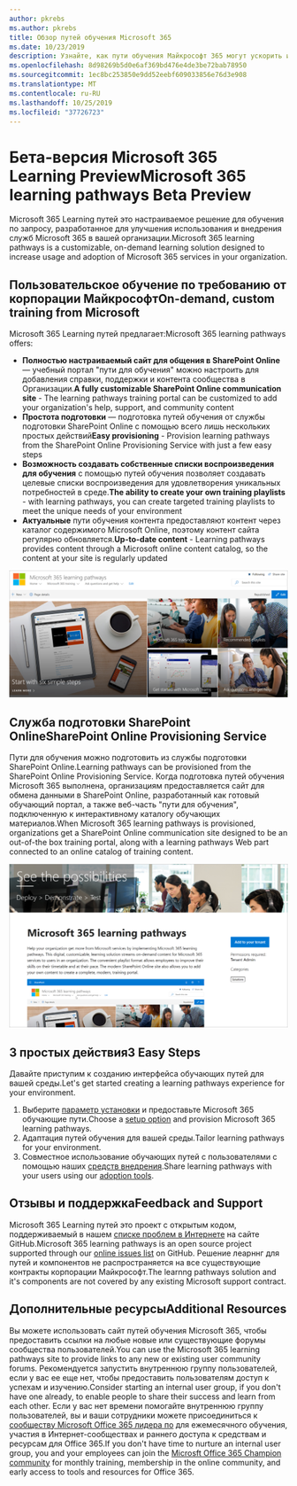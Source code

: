 ```yaml
---
author: pkrebs
ms.author: pkrebs
title: Обзор путей обучения Microsoft 365
ms.date: 10/23/2019
description: Узнайте, как пути обучения Майкрософт 365 могут ускорить использование и внедрение служб Microsoft 365 в вашей организации. Обучающие пути включают настраиваемую веб-часть SharePoint Online и современный сайт обучения для общения в SharePoint Online, который легко подготовить к работе с клиентом Microsoft 365.
ms.openlocfilehash: 8d98269b5d0e6af369bd476e4de3be72bab78950
ms.sourcegitcommit: 1ec8bc253850e9dd52eebf609033856e76d3e908
ms.translationtype: MT
ms.contentlocale: ru-RU
ms.lasthandoff: 10/25/2019
ms.locfileid: "37726723"
---
```

# <a name="microsoft-365-learning-pathways-beta-preview"></a><span data-ttu-id="89f33-104">Бета-версия Microsoft 365 Learning Preview</span><span class="sxs-lookup"><span data-stu-id="89f33-104">Microsoft 365 learning pathways Beta Preview</span></span>
<span data-ttu-id="89f33-105">Microsoft 365 Learning путей это настраиваемое решение для обучения по запросу, разработанное для улучшения использования и внедрения служб Microsoft 365 в вашей организации.</span><span class="sxs-lookup"><span data-stu-id="89f33-105">Microsoft 365 learning pathways is a customizable, on-demand learning solution designed to increase usage and adoption of Microsoft 365 services in your organization.</span></span>  

## <a name="on-demand-custom-training-from-microsoft"></a><span data-ttu-id="89f33-106">Пользовательское обучение по требованию от корпорации Майкрософт</span><span class="sxs-lookup"><span data-stu-id="89f33-106">On-demand, custom training from Microsoft</span></span>

<span data-ttu-id="89f33-107">Microsoft 365 Learning путей предлагает:</span><span class="sxs-lookup"><span data-stu-id="89f33-107">Microsoft 365 learning pathways offers:</span></span>

- <span data-ttu-id="89f33-108">**Полностью настраиваемый сайт для общения в SharePoint Online** — учебный портал "пути для обучения" можно настроить для добавления справки, поддержки и контента сообщества в Организации.</span><span class="sxs-lookup"><span data-stu-id="89f33-108">**A fully customizable SharePoint Online communication site** - The learning pathways training portal can be customized to add your organization's help, support, and community content</span></span>
- <span data-ttu-id="89f33-109">**Простота подготовки** — подготовка путей обучения от службы подготовки SharePoint Online с помощью всего лишь нескольких простых действий</span><span class="sxs-lookup"><span data-stu-id="89f33-109">**Easy provisioning** - Provision learning pathways from the SharePoint Online Provisioning Service with just a few easy steps</span></span>
- <span data-ttu-id="89f33-110">**Возможность создавать собственные списки воспроизведения для обучения** с помощью путей обучения позволяет создавать целевые списки воспроизведения для удовлетворения уникальных потребностей в среде.</span><span class="sxs-lookup"><span data-stu-id="89f33-110">**The ability to create your own training playlists** - with learning pathways, you can create targeted training playlists to meet the unique needs of your environment</span></span>
- <span data-ttu-id="89f33-111">**Актуальные** пути обучения контента предоставляют контент через каталог содержимого Microsoft Online, поэтому контент сайта регулярно обновляется.</span><span class="sxs-lookup"><span data-stu-id="89f33-111">**Up-to-date content** - Learning pathways provides content through a Microsoft online content catalog, so the content at your site is regularly updated</span></span>

![кг-интродуЦинг. png](media/cg-introducing.png)

## <a name="sharepoint-online-provisioning-service"></a><span data-ttu-id="89f33-113">Служба подготовки SharePoint Online</span><span class="sxs-lookup"><span data-stu-id="89f33-113">SharePoint Online Provisioning Service</span></span> 
<span data-ttu-id="89f33-114">Пути для обучения можно подготовить из службы подготовки SharePoint Online.</span><span class="sxs-lookup"><span data-stu-id="89f33-114">Learning pathways can be provisioned from the SharePoint Online Provisioning Service.</span></span> <span data-ttu-id="89f33-115">Когда подготовка путей обучения Microsoft 365 выполнена, организациям предоставляется сайт для обмена данными в SharePoint Online, разработанный как готовый обучающий портал, а также веб-часть "пути для обучения", подключенную к интерактивному каталогу обучающих материалов.</span><span class="sxs-lookup"><span data-stu-id="89f33-115">When Microsoft 365 learning pathways is provisioned, organizations get a SharePoint Online communication site designed to be an out-of-the box training portal, along with a learning pathways Web part connected to an online catalog of training content.</span></span> 

![кг-провисион. png](media/cg-provision.png)

## <a name="3-easy-steps"></a><span data-ttu-id="89f33-117">3 простых действия</span><span class="sxs-lookup"><span data-stu-id="89f33-117">3 Easy Steps</span></span>
<span data-ttu-id="89f33-118">Давайте приступим к созданию интерфейса обучающих путей для вашей среды.</span><span class="sxs-lookup"><span data-stu-id="89f33-118">Let's get started creating a learning pathways experience for your environment.</span></span>
1. <span data-ttu-id="89f33-119">Выберите [параметр установки](custom_setupoptions.md) и предоставьте Microsoft 365 обучающие пути.</span><span class="sxs-lookup"><span data-stu-id="89f33-119">Choose a [setup option](custom_setupoptions.md) and provision Microsoft 365 learning pathways.</span></span>  
2. <span data-ttu-id="89f33-120">Адаптация путей обучения для вашей среды.</span><span class="sxs-lookup"><span data-stu-id="89f33-120">Tailor learning pathways for your environment.</span></span>
3. <span data-ttu-id="89f33-121">Совместное использование обучающих путей с пользователями с помощью наших [средств внедрения](driveadoption.md).</span><span class="sxs-lookup"><span data-stu-id="89f33-121">Share learning pathways with your users using our [adoption tools](driveadoption.md).</span></span>

## <a name="feedback-and-support"></a><span data-ttu-id="89f33-122">Отзывы и поддержка</span><span class="sxs-lookup"><span data-stu-id="89f33-122">Feedback and Support</span></span>

<span data-ttu-id="89f33-123">Microsoft 365 Learning путей это проект с открытым кодом, поддерживаемый в нашем [списке проблем в Интернете](https://aka.ms/CustomLearningHelp) на сайте GitHub.</span><span class="sxs-lookup"><span data-stu-id="89f33-123">Microsoft 365 learning pathways is an open source project supported through our [online issues list](https://aka.ms/CustomLearningHelp) on GitHub.</span></span> <span data-ttu-id="89f33-124">Решение леарннг для путей и компонентов не распространяется на все существующие контракты корпорации Майкрософт.</span><span class="sxs-lookup"><span data-stu-id="89f33-124">The learnng pathways solution and it's components are not covered by any existing Microsoft support contract.</span></span>  

## <a name="additional-resources"></a><span data-ttu-id="89f33-125">Дополнительные ресурсы</span><span class="sxs-lookup"><span data-stu-id="89f33-125">Additional Resources</span></span>
<span data-ttu-id="89f33-126">Вы можете использовать сайт путей обучения Microsoft 365, чтобы предоставить ссылки на любые новые или существующие форумы сообщества пользователей.</span><span class="sxs-lookup"><span data-stu-id="89f33-126">You can use the Microsoft 365 learning pathways site to provide links to any new or existing user community forums.</span></span> <span data-ttu-id="89f33-127">Рекомендуется запустить внутреннюю группу пользователей, если у вас ее еще нет, чтобы предоставить пользователям доступ к успехам и изучению.</span><span class="sxs-lookup"><span data-stu-id="89f33-127">Consider starting an internal user group, if you don't have one already, to enable people to share their success and learn from each other.</span></span>  <span data-ttu-id="89f33-128">Если у вас нет времени помогайте внутреннюю группу пользователей, вы и ваши сотрудники можете присоединиться к [сообществу Microsoft Office 365 лидера по](https://aka.ms/O365Champions) для ежемесячного обучения, участия в Интернет-сообществах и раннего доступа к средствам и ресурсам для Office 365.</span><span class="sxs-lookup"><span data-stu-id="89f33-128">If you don't have time to nurture an internal user group, you and your employees can join the [Microsft Office 365 Champion community](https://aka.ms/O365Champions) for monthly training, membership in the online community, and early access to tools and resources for Office 365.</span></span>